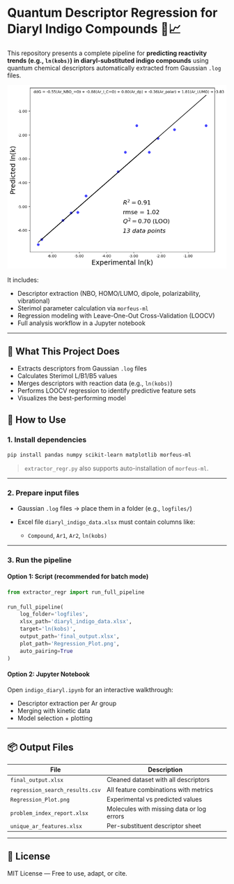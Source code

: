 # Quantum Descriptor Regression for Diaryl Indigo Compounds 💠📈

This repository presents a complete pipeline for **predicting reactivity trends (e.g., `ln(kobs)`) in diaryl-substituted indigo compounds** using quantum chemical descriptors automatically extracted from Gaussian `.log` files.

![Regression_Plot](example.png)

It includes:
- Descriptor extraction (NBO, HOMO/LUMO, dipole, polarizability, vibrational)
- Sterimol parameter calculation via `morfeus-ml`
- Regression modeling with Leave-One-Out Cross-Validation (LOOCV)
- Full analysis workflow in a Jupyter notebook

---

## 🧠 What This Project Does

- Extracts descriptors from Gaussian `.log` files
- Calculates Sterimol L/B1/B5 values
- Merges descriptors with reaction data (e.g., `ln(kobs)`)
- Performs LOOCV regression to identify predictive feature sets
- Visualizes the best-performing model

## 🔧 How to Use

### 1. Install dependencies

```bash
pip install pandas numpy scikit-learn matplotlib morfeus-ml
````

> `extractor_regr.py` also supports auto-installation of `morfeus-ml`.

---

### 2. Prepare input files

* Gaussian `.log` files → place them in a folder (e.g., `logfiles/`)
* Excel file `diaryl_indigo_data.xlsx` must contain columns like:

  * `Compound`, `Ar1`, `Ar2`, `ln(kobs)`

---

### 3. Run the pipeline

#### Option 1: Script (recommended for batch mode)

```python
from extractor_regr import run_full_pipeline

run_full_pipeline(
    log_folder='logfiles',
    xlsx_path='diaryl_indigo_data.xlsx',
    target='ln(kobs)',
    output_path='final_output.xlsx',
    plot_path='Regression_Plot.png',
    auto_pairing=True
)
```

#### Option 2: Jupyter Notebook

Open `indigo_diaryl.ipynb` for an interactive walkthrough:

* Descriptor extraction per Ar group
* Merging with kinetic data
* Model selection + plotting

---

## 📦 Output Files

| File                            | Description                               |
| ------------------------------- | ----------------------------------------- |
| `final_output.xlsx`             | Cleaned dataset with all descriptors      |
| `regression_search_results.csv` | All feature combinations with metrics     |
| `Regression_Plot.png`           | Experimental vs predicted values          |
| `problem_index_report.xlsx`     | Molecules with missing data or log errors |
| `unique_ar_features.xlsx`       | Per-substituent descriptor sheet          |

---

## 📜 License

MIT License — Free to use, adapt, or cite.
